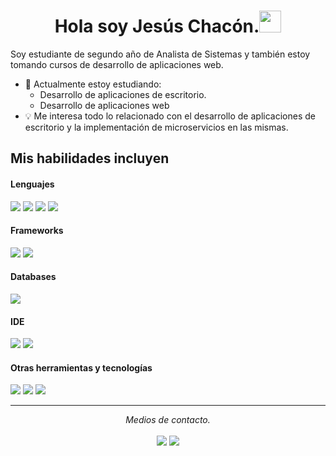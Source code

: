 <h1 align="center"><b>Hola soy Jesús Chacón.</b><img src="https://media.giphy.com/media/hvRJCLFzcasrR4ia7z/giphy.gif" width="35"></h1>

Soy estudiante de segundo año de Analista de Sistemas y también estoy tomando cursos de desarrollo de aplicaciones web.

- 🔭 Actualmente estoy estudiando:
	- Desarrollo de aplicaciones de escritorio.
	- Desarrollo de aplicaciones web 
- :bulb: Me interesa todo lo relacionado con el desarrollo de aplicaciones de escritorio y la implementación de microservicios en las mismas.



## Mis habilidades incluyen

<h4> Lenguajes </h4>
<span> 
  <img src="https://img.shields.io/badge/HTML5-E34F26?style=for-the-badge&logo=html5&logoColor=white">
  <img src="https://img.shields.io/badge/CSS3-1572B6?style=for-the-badge&logo=css3&logoColor=white">
<img src="https://img.shields.io/badge/javascript-%23323330.svg?style=for-the-badge&logo=javascript&logoColor=%23F7DF1E">
  <img src="https://img.shields.io/badge/c%23-%23239120.svg?style=for-the-badge&logo=csharp&logoColor=white">
</span>

<h4> Frameworks </h4>
<span>
  <img src="https://img.shields.io/badge/.NET-5C2D91?style=for-the-badge&logo=.net&logoColor=white">
  <img src="https://img.shields.io/badge/react-%2320232a.svg?style=for-the-badge&logo=react&logoColor=%2361DAFB">
</span>

<h4> Databases </h4>
<span>
  <img src="https://img.shields.io/badge/mysql-4479A1.svg?style=for-the-badge&logo=mysql&logoColor=white">
</span>

<h4> IDE </h4>
<span>
<img src="https://img.shields.io/badge/Visual%20Studio-5C2D91.svg?style=for-the-badge&logo=visual-studio&logoColor=white">
<img src="https://img.shields.io/badge/Visual_Studio_Code-0078D4?style=for-the-badge&logo=visual%20studio%20code&logoColor=white">


<h4> Otras herramientas y tecnologías </h4>
<span>
  <img src="https://img.shields.io/badge/github-%23121011.svg?style=for-the-badge&logo=github&logoColor=white">
  <img src="https://img.shields.io/badge/adobe%20illustrator-%23FF9A00.svg?style=for-the-badge&logo=adobe%20illustrator&logoColor=white">
  <img src="https://img.shields.io/badge/Aseprite-FFFFFF?style=for-the-badge&logo=Aseprite&logoColor=#7D929E">
</span>

<hr>
<p align="center">
   <i>Medios de contacto.</i>
   <br>
<br>	
<a href="https://www.linkedin.com/in/jesús-chacon-undefined-01a576230/" target="_blank"><img src="https://img.shields.io/badge/-LinkedIn-0077B5?style=for-the-badge&logo=Linkedin&logoColor=white"></img></a>
<a target="_blank" href="#"><img src="https://img.shields.io/badge/Facebook-%231877F2.svg?style=for-the-badge&logo=Facebook&logoColor=white"></img></a>
<br>
</p>





<!--
**JeSuScS12/JeSuScS12** is a ✨ _special_ ✨ repository because its `README.md` (this file) appears on your GitHub profile.

Here are some ideas to get you started:

- 🔭 I’m currently working on ...
- 🌱 I’m currently learning ...
- 👯 I’m looking to collaborate on ...
- 🤔 I’m looking for help with ...
- 💬 Ask me about ...
- 📫 How to reach me: ...
- 😄 Pronouns: ...
- ⚡ Fun fact: ...
-->
